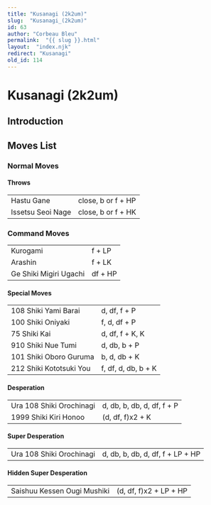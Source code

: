 ```yaml
---
title: "Kusanagi (2k2um)"
slug:  "Kusanagi_(2k2um)"
id: 63
author: "Corbeau Bleu"
permalink:  "{{ slug }}.html"
layout:  "index.njk"
redirect: "Kusanagi"
old_id: 114
---
```


# Kusanagi (2k2um)

## Introduction

## Moves List

### Normal Moves

#### Throws

|                   |                    |
|-------------------|--------------------|
| Hastu Gane        | close, b or f + HP |
| Issetsu Seoi Nage | close, b or f + HK |

### Command Moves

|                        |         |
|------------------------|---------|
| Kurogami               | f + LP  |
| Arashin                | f + LK  |
| Ge Shiki Migiri Ugachi | df + HP |

#### Special Moves

|                         |                     |
|-------------------------|---------------------|
| 108 Shiki Yami Barai    | d, df, f + P        |
| 100 Shiki Oniyaki       | f, d, df + P        |
| 75 Shiki Kai            | d, df, f + K, K     |
| 910 Shiki Nue Tumi      | d, db, b + P        |
| 101 Shiki Oboro Guruma  | b, d, db + K        |
| 212 Shiki Kototsuki You | f, df, d, db, b + K |

#### Desperation

|                          |                            |
|--------------------------|----------------------------|
| Ura 108 Shiki Orochinagi | d, db, b, db, d, df, f + P |
| 1999 Shiki Kiri Honoo    | (d, df, f)x2 + K           |

#### Super Desperation

|                          |                                  |
|--------------------------|----------------------------------|
| Ura 108 Shiki Orochinagi | d, db, b, db, d, df, f + LP + HP |

#### Hidden Super Desperation

|                             |                        |
|-----------------------------|------------------------|
| Saishuu Kessen Ougi Mushiki | (d, df, f)x2 + LP + HP |
